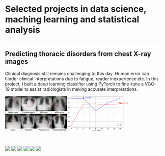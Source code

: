 # Selected projects in data science, maching learning and statistical analysis
---

## Predicting thoracic disorders from chest X-ray images
Clinical diagnosis still remains challenging to this day. Human error can hinder clinical interpretations due to fatigue, reader inexperience etc. In this project, I built a deep learning classifier using PyTorch to fine-tune a VGG-19 model to assist radiologists in making accurate interpretations.
<div style="display: flex;">
    <img src="/assets/img/Screenshot 2023-07-14 at 17.01.01.png?raw=true" alt="Image 1" style="width: 40%; height: auto;">
    <img src="/assets/img/Screenshot 2023-07-14 at 17.01.22.png?raw=true" alt="Image 2" style="width: 40%; height: auto;">
</div>
<br><br>

[![](https://img.shields.io/badge/Python-white?logo=Python)](#) [![](https://img.shields.io/badge/Jupyter-white?logo=Jupyter)](#) [![](https://img.shields.io/badge/PyTorch-white?logo=pytorch)](#) [![](https://img.shields.io/badge/HPC-white?logo=HPC)](#) [![](https://img.shields.io/badge/Anaconda-white?logo=Anaconda)](#) [![](https://img.shields.io/badge/Bash-white?logo=Bash)](#)
